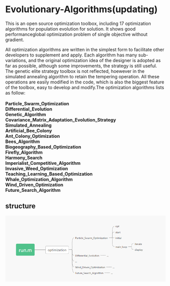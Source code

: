 # Evolutionary-Algorithms(updating)
This is an open source optimization toolbox, including 17 optimization algorithms for population evolution for solution. It shows good performanceglobal optimization problem of single objective without gradient.

 All optimization algorithms are written in the simplest form to facilitate other developers to supplement and apply. Each algorithm has many sub-variations, and the original optimization idea of the designer is adopted as far as possible, although some improvements, the strategy is still useful. The genetic elite strategy toolbox is not reflected, hoewever in the simulated annealing algorithm to retain the tempering operation. All these operations are easily modified in the code, which is also the biggest feature of the toolbox, easy to develop and modify.The optimization algorithms lists as follow:
 <br>
 <br>
     **Particle_Swarm_Optimization** <br>
     **Differential_Evolution**<br>
     **Genetic_Algorithm**<br>
     **Covariance_Matrix_Adaptation_Evolution_Strategy**<br>
     **Simulated_Annealing**<br>
     **Artificial_Bee_Colony**<br>
     **Ant_Colony_Optimization**<br>
     **Bees_Algorithm**<br>
     **Biogeography_Based_Optimization**<br>
     **Firefly_Algorithm**<br>
     **Harmony_Search**<br>
     **Imperialist_Competitive_Algorithm**<br>
     **Invasive_Weed_Optimization**<br>
     **Teaching_Learning_Based_Optimization**<br>
     **Whale_Optimization_Algorithm**<br>
     **Wind_Driven_Optimization**<br>
     **Future_Search_Algorithm**<br>
     
## structure
![structure](https://github.com/Liyurun/Evolutionary-Algorithms/blob/master/structure.png)
 <br>
 
 

